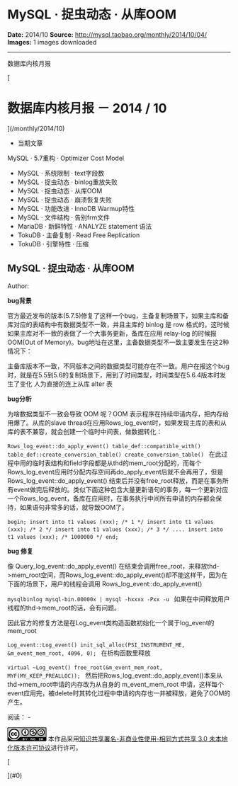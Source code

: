 # MySQL · 捉虫动态 · 从库OOM

**Date:** 2014/10
**Source:** http://mysql.taobao.org/monthly/2014/10/04/
**Images:** 1 images downloaded

---

数据库内核月报

 [
 # 数据库内核月报 － 2014 / 10
 ](/monthly/2014/10)

 * 当期文章

 MySQL · 5.7重构 · Optimizer Cost Model
* MySQL · 系统限制 · text字段数
* MySQL · 捉虫动态 · binlog重放失败
* MySQL · 捉虫动态 · 从库OOM
* MySQL · 捉虫动态 · 崩溃恢复失败
* MySQL · 功能改进 · InnoDB Warmup特性
* MySQL · 文件结构 · 告别frm文件
* MariaDB · 新鲜特性 · ANALYZE statement 语法
* TokuDB · 主备复制 · Read Free Replication
* TokuDB · 引擎特性 · 压缩

 ## MySQL · 捉虫动态 · 从库OOM 
 Author: 

 **bug背景**

官方最近发布的版本(5.7.5)修复了这样一个bug，主备复制场景下，如果主库和备库对应的表结构中有数据类型不一致，并且主库的 binlog 是 row 格式的，这时候如果主库对不一致的表做了一个大事务更新，备库在应用 relay-log 的时候报OOM(Out of Memory)。bug地址在这里，主备数据类型不一致主要发生在这2种情况下：

主备库版本不一致，不同版本之间的数据类型可能存在不一致。用户在报这个bug时，就是在5.5到5.6的复制场景下，用到了时间类型，时间类型在5.6.4版本时发生了变化
人为直接的连上从库 alter 表

**bug分析**

为啥数据类型不一致会导致 OOM 呢？OOM 表示程序在持续申请内存，把内存给用爆了。从库的slave thread在应用Rows_log_event时，如果发现主库的表和从库的表不兼容，就会创建一个临时中间表，做数据转化：

`Rows_log_event::do_apply_event()
table_def::compatible_with()
table_def::create_conversion_table()
create_conversion_table()
`
在此过程中用的临时表结构和field字段都是从thd的mem_root分配的，而每个Rows_log_event应用时分配内存空间再do_apply_event后就不会再用了，但是 Rows_log_event::do_apply_event() 结束后并没有free_root释放，而是在事务所有event做完后释放的。类似下面这种包含大量更新语句的事务，每一个更新对应一个Rows_log_event，备库在应用时，在事务执行中间所有申请的内存都会保持，如果语句非常多的话，就导致OOM了。

`begin;
insert into t1 values (xxx); /* 1 */
insert into t1 values (xxx); /* 2 */
insert into t1 values (xxx); /* 3 */
....
insert into t1 values (xxx); /* 1000000 */
end;
`

**bug 修复**

像 Query_log_event::do_apply_event() 在结束会调用free_root，来释放thd->mem_root空间，而Rows_log_event::do_apply_event()却不能这样干，因为在下面的场景下，用户的线程会调用 Rows_log_event::do_apply_event()

`mysqlbinlog mysql-bin.00000x | mysql -hxxxx -Pxx -u
`
如果在中间释放用户线程的thd->mem_root的话，会有问题。

因此官方的修复方法是在Log_event类构造函数初始化一个属于log_event的 mem_root

`Log_event::Log_event()
init_sql_alloc(PSI_INSTRUMENT_ME, &m_event_mem_root, 4096, 0);
`
在析构函数里释放

`virtual ~Log_event()
free_root(&m_event_mem_root, MYF(MY_KEEP_PREALLOC));
`
然后把Rows_log_event::do_apply_event()本来从thd->mem_root申请的内存改为从自身的 m_event_mem_root 申请，这样每个event应用完，被delete时其转化过程中申请的内存也一并被释放，避免了OOM的产生。

 阅读： - 

[![知识共享许可协议](.img/8232d49bd3e9_88x31.png)](http://creativecommons.org/licenses/by-nc-sa/3.0/)
本作品采用[知识共享署名-非商业性使用-相同方式共享 3.0 未本地化版本许可协议](http://creativecommons.org/licenses/by-nc-sa/3.0/)进行许可。

 [

 ](#0)